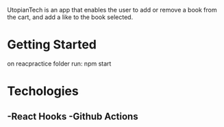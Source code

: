 UtopianTech is an app that enables the user to add or remove a book from the cart, and add a like to the book selected.

# Getting Started
on reacpractice folder run:
npm start

# Techologies 
-React Hooks
-Github Actions
-
